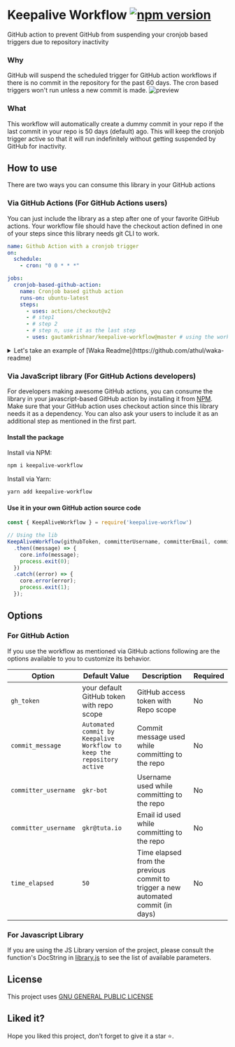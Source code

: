 # Keepalive Workflow [![npm version](https://badge.fury.io/js/keepalive-workflow.svg)](https://badge.fury.io/js/keepalive-workflow)
GitHub action to prevent GitHub from suspending your cronjob based triggers due to repository inactivity

### Why
GitHub will suspend the scheduled trigger for GitHub action workflows if there is no commit in the repository for the past 60 days. The cron based triggers won't run unless a new commit is made.
![preview](https://user-images.githubusercontent.com/8397274/105174930-4303e100-5b49-11eb-90ed-95a55697582f.png)

### What
This workflow will automatically create a dummy commit in your repo if the last commit in your repo is 50 days (default) ago.
This will keep the cronjob trigger active so that it will run indefinitely without getting suspended by GitHub for inactivity.

## How to use
There are two ways you can consume this library in your GitHub actions
### Via GitHub Actions (For GitHub Actions users)
You can just include the library as a step after one of your favorite GitHub actions. Your workflow file should have the checkout action defined in one of your steps since this library needs git CLI to work.

```yaml
name: Github Action with a cronjob trigger
on:
  schedule:
    - cron: "0 0 * * *"

jobs:
  cronjob-based-github-action:
    name: Cronjob based github action
    runs-on: ubuntu-latest
    steps:
      - uses: actions/checkout@v2
      - # step1
      - # step 2
      - # step n, use it as the last step
      - uses: gautamkrishnar/keepalive-workflow@master # using the workflow with default settings
```
<details>
  <summary>Let's take an example of [Waka Readme](https://github.com/athul/waka-readme)</summary>

```yaml
name: My awesome readme
on:
  workflow_dispatch:
  schedule:
    # Runs at 12 am UTC
    - cron: "0 0 * * *"

jobs:
  update-readme:
    name: Update this repo's README
    runs-on: ubuntu-latest
    steps:
      - uses: actions/checkout@v2
      - uses: athul/waka-readme@master
        with:
          WAKATIME_API_KEY: ${{ secrets.WAKATIME_API_KEY }}
      - uses: gautamkrishnar/keepalive-workflow@master # using the workflow with default settings
```
</details>

### Via JavaScript library (For GitHub Actions developers)
For developers making awesome GitHub actions, you can consume the library in your javascript-based GitHub action by installing it from [NPM](https://www.npmjs.com/package/keepalive-workflow). Make sure that your GitHub action uses checkout action since this library needs it as a dependency.
You can also ask your users to include it as an additional step as mentioned in the first part.

#### Install the package
Install via NPM:
```bash
npm i keepalive-workflow
```

Install via Yarn:
```bash
yarn add keepalive-workflow
```

#### Use it in your own GitHub action source code
```javascript
const { KeepAliveWorkflow } = require('keepalive-workflow')

// Using the lib
KeepAliveWorkflow(githubToken, committerUsername, committerEmail, commitMessage, timeElapsed)
  .then((message) => {
    core.info(message);
    process.exit(0);
  })
  .catch((error) => {
    core.error(error);
    process.exit(1);
  });
```

## Options
### For GitHub Action
If you use the workflow as mentioned via GitHub actions following are the options available to you to customize its behavior.

| Option | Default Value | Description | Required |
|--------|--------|--------|--------|
| `gh_token` | your default GitHub token with repo scope | GitHub access token with Repo scope | No |
| `commit_message` | `Automated commit by Keepalive Workflow to keep the repository active` | Commit message used while committing to the repo | No  |
| `committer_username` | `gkr-bot` | Username used while committing to the repo | No |
| `committer_username` | `gkr@tuta.io` | Email id used while committing to the repo | No |
| `time_elapsed` | `50` | Time elapsed from the previous commit to trigger a new automated commit (in days) | No |

### For Javascript Library
If you are using the JS Library version of the project, please consult the function's DocString in [library.js](library.js) to see the list of available parameters.

## License
This project uses [GNU GENERAL PUBLIC LICENSE](LICENSE)

## Liked it?

Hope you liked this project, don't forget to give it a star ⭐.
